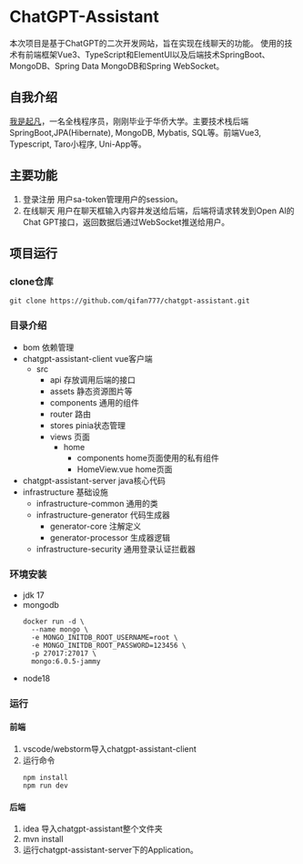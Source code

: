 # ChatGPT-Assistant

本次项目是基于ChatGPT的二次开发网站，旨在实现在线聊天的功能。 使用的技术有前端框架Vue3、TypeScript和ElementUI以及后端技术SpringBoot、MongoDB、Spring Data MongoDB和Spring WebSocket。
## 自我介绍
[我是起凡](https://space.bilibili.com/357290237)，一名全栈程序员，刚刚毕业于华侨大学。主要技术栈后端SpringBoot,JPA(Hibernate), MongoDB, Mybatis, SQL等。前端Vue3, Typescript, Taro小程序, Uni-App等。

## 主要功能
1. 登录注册
    用户sa-token管理用户的session。
2. 在线聊天
   用户在聊天框输入内容并发送给后端，后端将请求转发到Open AI的Chat GPT接口，返回数据后通过WebSocket推送给用户。
## 项目运行
### clone仓库
```shell
git clone https://github.com/qifan777/chatgpt-assistant.git
```
### 目录介绍
- bom 依赖管理
- chatgpt-assistant-client vue客户端
    - src
        - api 存放调用后端的接口
        - assets 静态资源图片等
        - components 通用的组件
        - router 路由
        - stores pinia状态管理
        - views 页面
            - home
                - components home页面使用的私有组件
                - HomeView.vue home页面
- chatgpt-assistant-server java核心代码
- infrastructure 基础设施
    - infrastructure-common 通用的类
    - infrastructure-generator 代码生成器
        - generator-core 注解定义
        - generator-processor 生成器逻辑
    - infrastructure-security 通用登录认证拦截器
### 环境安装
- jdk 17
- mongodb
    ```shell
    docker run -d \
      --name mongo \
      -e MONGO_INITDB_ROOT_USERNAME=root \
      -e MONGO_INITDB_ROOT_PASSWORD=123456 \
      -p 27017:27017 \
      mongo:6.0.5-jammy
    ```
- node18
### 运行
#### 前端
1. vscode/webstorm导入chatgpt-assistant-client
2. 运行命令
    ```shell
    npm install
    npm run dev
    ```
#### 后端
1. idea 导入chatgpt-assistant整个文件夹
2. mvn install
3. 运行chatgpt-assistant-server下的Application。